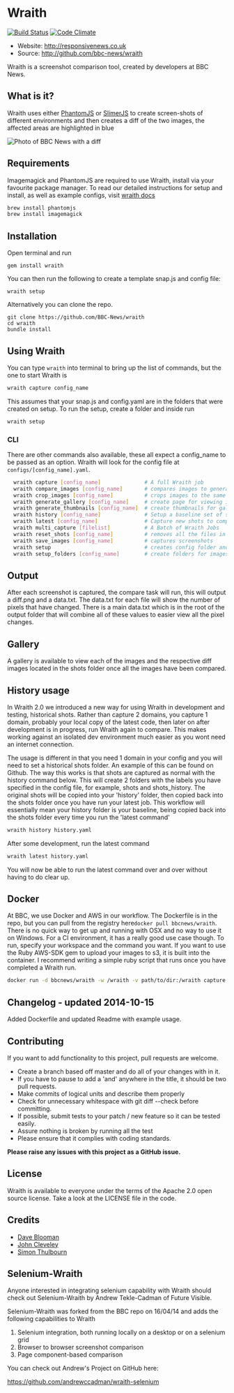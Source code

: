# Wraith

[![Build Status](https://secure.travis-ci.org/BBC-News/wraith.png?branch=master)](http://travis-ci.org/BBC-News/wraith)
[![Code Climate](https://codeclimate.com/github/BBC-News/wraith.png)](https://codeclimate.com/github/BBC-News/wraith)

 * Website: http://responsivenews.co.uk
 * Source: http://github.com/bbc-news/wraith

Wraith is a screenshot comparison tool, created by developers at BBC News.


## What is it?

Wraith uses either [PhantomJS](http://phantomjs.org) or
[SlimerJS](http://slimerjs.org) to create screen-shots of different environments
and then creates a diff of the two images, the affected areas are highlighted in
blue

![Photo of BBC News with a
diff](http://bbc-news.github.io/wraith/img/320_diff.png)


## Requirements

Imagemagick and PhantomJS are required to use Wraith, install via your favourite package manager.  To read our detailed instructions for setup and install, as well as example configs, visit [wraith docs](http://bbc-news.github.io/wraith/index.html)

```sh
brew install phantomjs  
brew install imagemagick
```

## Installation

Open terminal and run

    gem install wraith

You can then run the following to create a template snap.js and config file:

    wraith setup

Alternatively you can clone the repo.

    git clone https://github.com/BBC-News/wraith
    cd wraith
    bundle install

## Using Wraith
You can type `wraith` into terminal to bring up the list of commands, but the one to start Wraith is

```sh
wraith capture config_name
```

This assumes that your snap.js and config.yaml are in the folders that were created on setup. To run the setup, create a folder and inside run

```sh
wraith setup
```

### CLI

There are other commands also available, these all expect a config_name to be passed as an option. Wraith will look for the config file at `configs/[config_name].yaml`.  

```sh
  wraith capture [config_name]              # A full Wraith job
  wraith compare_images [config_name]       # compares images to generate diffs
  wraith crop_images [config_name]          # crops images to the same height
  wraith generate_gallery [config_name]     # create page for viewing images
  wraith generate_thumbnails [config_name]  # create thumbnails for gallery
  wraith history [config_name]              # Setup a baseline set of shots
  wraith latest [config_name]               # Capture new shots to compare with baseline
  wraith multi_capture [filelist]           # A Batch of Wraith Jobs
  wraith reset_shots [config_name]          # removes all the files in the shots folder
  wraith save_images [config_name]          # captures screenshots
  wraith setup                              # creates config folder and default config
  wraith setup_folders [config_name]        # create folders for images
```

## Output

After each screenshot is captured, the compare task will run, this will output a diff.png and a data.txt.  The data.txt for each file will show the number of pixels that have changed.  There is a main data.txt which is in the root of the output folder that will combine all of these values to easier view all the pixel changes.

## Gallery

A gallery is available to view each of the images and the respective diff images located in the shots folder once all the images have been compared.

## History usage

In Wraith 2.0 we introduced a new way for using Wraith in development and testing, historical shots.  Rather than capture 2 domains, you capture 1 domain, probably your local copy of the latest code, then later on after development is in progress, run Wraith again to compare.  This makes working against an isolated dev environment much easier as you wont need an internet connection.  

The usage is different in that you need 1 domain in your config and you will need to set a historical shots folder.  An example of this can be found on Github.  The way this works is that shots are captured as normal with the history command below.  This will create 2 folders with the labels you have specified in the config file, for example, shots and shots_history.  The original shots will be copied into your 'history' folder, then copied back into the shots folder once you have run your latest job.  This workflow will essentially mean your history folder is your baseline, being copied back into the shots folder every time you run the 'latest command'

```sh
wraith history history.yaml
```
After some development, run the latest command
```sh
wraith latest history.yaml
```
You will now be able to run the latest command over and over without having to do clear up.

## Docker
At BBC, we use Docker and AWS in our workflow.  The Dockerfile is in the repo, but you can pull from the registry here`docker pull bbcnews/wraith`.  There is no quick way to get up and running with OSX and no way to use it on Windows.  For a CI environment, it has a really good use case though.  To run, specify your workspace and the command you want.  If you want to use the Ruby AWS-SDK gem to upload your images to s3, it is built into the container.  I recommend writing a simple ruby script that runs once you have completed a Wraith run.

```sh
docker run -d bbcnews/wraith -w /wraith -v path/to/dir:/wraith capture configs/config.yaml
```

## Changelog - updated 2014-10-15
Added Dockerfile and updated Readme with example usage.

## Contributing

If you want to add functionality to this project, pull requests are welcome.

 * Create a branch based off master and do all of your changes with in it.
 * If you have to pause to add a 'and' anywhere in the title, it should be two pull requests.
 * Make commits of logical units and describe them properly
 * Check for unnecessary whitespace with git diff --check before committing.
 * If possible, submit tests to your patch / new feature so it can be tested easily.
 * Assure nothing is broken by running all the test
 * Please ensure that it complies with coding standards.

**Please raise any issues with this project as a GitHub issue.**

## License

Wraith is available to everyone under the terms of the Apache 2.0 open source license.
Take a look at the LICENSE file in the code.

## Credits

 * [Dave Blooman](http://twitter.com/dblooman)
 * [John Cleveley](http://twitter.com/jcleveley)
 * [Simon Thulbourn](http://twitter.com/sthulbourn)

## Selenium-Wraith

Anyone interested in integrating selenium capability with Wraith should check out
Selenium-Wraith by Andrew Tekle-Cadman of Future Visible.

Selenium-Wraith was forked from the BBC repo on 16/04/14 and adds the following capabilities to Wraith

1. Selenium integration, both running locally on a desktop or on a selenium grid
2. Browser to browser screenshot comparison
3. Page component-based comparison

You can check out Andrew's Project on GitHub here:

https://github.com/andrewccadman/wraith-selenium

